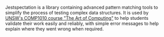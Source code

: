 Jestspectation is a library containing advanced pattern matching tools to
simplify the process of testing complex data structures. It is used by
[UNSW's COMP1010 course "The Art of Computing"](https://www.handbook.unsw.edu.au/undergraduate/courses/2023/COMP1010/?year=2023)
to help students validate their work easily and reliably, with simple error
messages to help explain where they went wrong when required.
